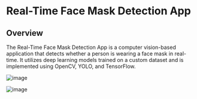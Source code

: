 # Real-Time Face Mask Detection App

## Overview

The Real-Time Face Mask Detection App is a computer vision-based application that detects whether a person is wearing a face mask in real-time. 
It utilizes deep learning models trained on a custom dataset and is implemented using OpenCV, YOLO, and TensorFlow.

![image](https://github.com/user-attachments/assets/56b37731-a5a6-4f0d-9030-c664698649f1)

![image](https://github.com/user-attachments/assets/a502dee8-20d1-4e43-ba04-0d7ac628d624)


